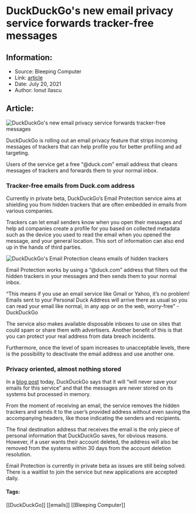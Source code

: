 # DuckDuckGo's new email privacy service forwards tracker-free messages
### 

## Information:
+ Source: Bleeping Computer
+ Link: [article](https://www.bleepingcomputer.com/news/security/duckduckgos-new-email-privacy-service-forwards-tracker-free-messages/)
+ Date: July 20, 2021
+ Author: Ionut Ilascu


## Article:
![DuckDuckGo's new email privacy service forwards tracker-free messages](https://www.bleepstatic.com/content/hl-images/2020/08/27/0_Duck.jpg)


DuckDuckGo is rolling out an email privacy feature that strips incoming messages of trackers that can help profile you for better profiling and ad targeting.


Users of the service get a free “@duck.com” email address that cleans messages of trackers and forwards them to your normal inbox.


### Tracker-free emails from Duck.com address


Currently in private beta, DuckDuckGo’s Email Protection service aims at shielding you from hidden trackers that are often embedded in emails from various companies.


Trackers can let email senders know when you open their messages and help ad companies create a profile for you based on collected metadata such as the device you used to read the email when you opened the message, and your general location. This sort of information can also end up in the hands of third parties.


![DuckDuckGo's Email Protection cleans emails of hidden trackers](https://www.bleepstatic.com/images/news/u/1100723/2021/HiddenTracker_DuckDuckGo.gif)


Email Protection works by using a “@duck.com” address that filters out the hidden trackers in your messages and then sends them to your normal inbox.



“This means if you use an email service like Gmail or Yahoo, it’s no problem! Emails sent to your Personal Duck Address will arrive there as usual so you can read your email like normal, in any app or on the web, worry-free” - DuckDuckGo



The service also makes available disposable inboxes to use on sites that could spam or share them with advertisers. Another benefit of this is that you can protect your real address from data breach incidents.


Furthermore, once the level of spam increases to unacceptable levels, there is the possibility to deactivate the email address and use another one.


### Privacy oriented, almost nothing stored


In a [blog post](https://spreadprivacy.com/introducing-email-protection-beta/) today, DuckDuckGo says that it will “will never save your emails for this service” and that the messages are never stored on its systems but processed in memory.


From the moment of receiving an email, the service removes the hidden trackers and sends it to the user’s provided address without even saving the accompanying headers, like those indicating the senders and recipients.


The final destination address that receives the email is the only piece of personal information that DuckDuckGo saves, for obvious reasons. However, if a user wants their account deleted, the address will also be removed from the systems within 30 days from the account deletion resolution.


Email Protection is currently in private beta as issues are still being solved. There is a waitlist to join the service but new applications are accepted daily.




#### Tags:
[[DuckDuckGo]] [[emails]] [[Bleeping Computer]]
